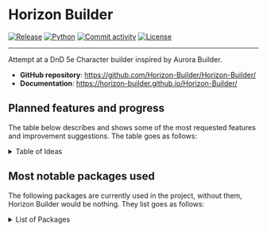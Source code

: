 <!--
   Copyright 2024 GustavoSchip

   Licensed under the Apache License, Version 2.0 (the "License");
   you may not use this file except in compliance with the License.
   You may obtain a copy of the License at

       http://www.apache.org/licenses/LICENSE-2.0

   Unless required by applicable law or agreed to in writing, software
   distributed under the License is distributed on an "AS IS" BASIS,
   WITHOUT WARRANTIES OR CONDITIONS OF ANY KIND, either express or implied.
   See the License for the specific language governing permissions and
   limitations under the License.
-->

# Horizon Builder

[![Release](https://img.shields.io/github/v/release/Horizon-Builder/Horizon-Builder)](https://img.shields.io/github/v/release/Horizon-Builder/Horizon-Builder)
[![Python](https://img.shields.io/badge/Python-v3.11-blue)](https://www.python.org/downloads/release/python-311/)
[![Commit activity](https://img.shields.io/github/commit-activity/m/Horizon-Builder/Horizon-Builder)](https://img.shields.io/github/commit-activity/m/Horizon-Builder/Horizon-Builder)
[![License](https://img.shields.io/github/license/Horizon-Builder/Horizon-Builder)](https://img.shields.io/github/license/Horizon-Builder/Horizon-Builder)

---

Attempt at a DnD 5e Character builder inspired by Aurora Builder.

- **GitHub repository**: <https://github.com/Horizon-Builder/Horizon-Builder/>
- **Documentation**: <https://horizon-builder.github.io/Horizon-Builder/>

## Planned features and progress

The table below describes and shows some of the most requested features and improvement suggestions. The table goes as
follows:

<details>
<summary>Table of Ideas</summary>

| Idea                                                        | Description                                                                                                                                                                                                                         | Priority | Progress |
| ----------------------------------------------------------- | ----------------------------------------------------------------------------------------------------------------------------------------------------------------------------------------------------------------------------------- | -------- | -------- |
| (Graphical) User Interface                                  | Make it easier to work with data for the end user.                                                                                                                                                                                  | MED      | ~0%      |
| Modular + configurable PDFs                                 | Make all kinds of DnD Character Sheet PDFs compatible for more variety and customisation options.                                                                                                                                   | LOW      | N/A      |
| Combat + utilities for game sessions                        | Make playing using a computer/laptop more bearable by implementing a unique sheet section with all important (combat) stats near each other and also provide tools such as a dice roller for attacks, saves and skills.             | LOW      | N/A      |
| Local web app for better compatibility                      | Make this builder have a fully fledged integrated web app to have compatibility with almost every OS.                                                                                                                               | HIGH     | ~40%     |
| Custom content (YML) editor/studio                          | Make a dedicated section to the app that makes producing custom content much easier.                                                                                                                                                | MED      | N/A      |
| Cache system to speed up (custom) content (YML) (If needed) | Make it so that (if needed) (custom) content can be cached for faster load times.                                                                                                                                                   | MED      | N/A      |
| DM Source control + campaign level config files for sources | Make it possible for DMs to specify which sources can and cannot be used by the players for character creation, these rules can be defined in a campaign configuration that can be replicated on all or selected players by the DM. | LOW      | N/A      |
| Websockets for DM \<-> Player Aurora sessions               | Make it even possible that more clients can connect to each other via the use of websockets, the setup should be as straight forward as possible.                                                                                   | LOW      | ~0%      |
| Server/Interface only mode + mixed mode                     | Make it be able to run in only Server or Interface mode, while still making sure that having both in the same process is supported.                                                                                                 | MED      | ~66%     |
| Campaign design tools + notes                               | Make a dedicated section for campaign related tools for DMs, a notes section would also increase productivity.                                                                                                                      | LOW      | N/A      |

</details>

## Most notable packages used

The following packages are currently used in the project, without them, Horizon Builder would be nothing. They list goes
as follows:

<details>
<summary>List of Packages</summary>

- [Flask](https://github.com/pallets/flask)
- [Flask-SocketIO](https://github.com/miguelgrinberg/flask-socketio)
- [gevent](https://github.com/gevent/gevent)
- [$ click\_](https://github.com/pallets/click)
- [PyYAML](https://github.com/yaml/pyyaml)
- [Textual](https://github.com/textualize/textual)

</details>
